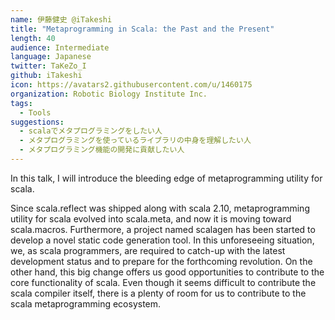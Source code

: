 ```yaml
---
name: 伊藤健史 @iTakeshi
title: "Metaprogramming in Scala: the Past and the Present"
length: 40
audience: Intermediate
language: Japanese
twitter: TaKeZo_I
github: iTakeshi
icon: https://avatars2.githubusercontent.com/u/1460175
organization: Robotic Biology Institute Inc.
tags:
  - Tools
suggestions:
  - scalaでメタプログラミングをしたい人
  - メタプログラミングを使っているライブラリの中身を理解したい人
  - メタプログラミング機能の開発に貢献したい人
---
```

In this talk, I will introduce the bleeding edge of metaprogramming utility
for scala.

Since scala.reflect was shipped along with scala 2.10, metaprogramming
utility for scala evolved into scala.meta, and now it is moving toward
scala.macros. Furthermore, a project named scalagen has been started to
develop a novel static code generation tool.
In this unforeseeing situation, we, as scala programmers, are required to
catch-up with the latest development status and to prepare for the
forthcoming revolution.
On the other hand, this big change offers us good opportunities to
contribute to the core functionality of scala. Even though it seems
difficult to contribute the scala compiler itself, there is a plenty of
room for us to contribute to the scala metaprogramming ecosystem.
